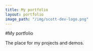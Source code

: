 ```yaml
---
title: My portfolio
layout: portfolio
image_path: "/img/scott-dev-logo.png"
---
```


#My portfolio

The place for my projects and demos.
